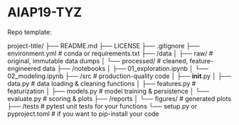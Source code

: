 # AIAP19-TYZ
Repo template:

project-title/
├── README.md
├── LICENSE
├── .gitignore
├── environment.yml        # conda or requirements.txt
├── /data
│   ├── raw/               # original, immutable data dumps
│   └── processed/         # cleaned, feature-engineered data
├── /notebooks
│   ├── 01_exploration.ipynb
│   └── 02_modeling.ipynb
├── /src                   # production-quality code
│   ├── __init__.py
│   ├── data.py            # data loading & cleaning functions
│   ├── features.py        # featurization
│   ├── models.py          # model training & persistence
│   └── evaluate.py        # scoring & plots
├── /reports
│   └── figures/           # generated plots
├── /tests                  # pytest unit tests for your functions
└── setup.py or pyproject.toml  # if you want to pip-install your code

